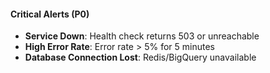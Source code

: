 #### Critical Alerts (P0)

- **Service Down**: Health check returns 503 or unreachable
- **High Error Rate**: Error rate > 5% for 5 minutes
- **Database Connection Lost**: Redis/BigQuery unavailable
